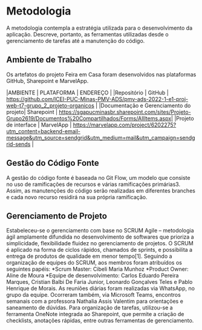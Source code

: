 
# Metodologia

A metodologia contempla a estratégia utilizada para o desenvolvimento da aplicação. Descreve, portanto, as ferramentas utilizadas desde o gerenciamento de tarefas até a manutenção do código.

## Ambiente de Trabalho

Os artefatos do projeto Feira em Casa foram desenvolvidos nas plataformas GitHub, Sharepoint e MarvelApp. 

|AMBIENTE                               | PLATAFORMA  | ENDEREÇO                                                                                                    |
|Repositório                            | GitHub      | https://github.com/ICEI-PUC-Minas-PMV-ADS/pmv-ads-2022-1-e1-proj-web-t7-grupo_2_projeto-organicos           |
|Documentação e Gerenciamento do projeto| Sharepoint  | https://sgapucminasbr.sharepoint.com/sites/Projeto-Grupo2619/Documentos%20Compartilhados/Forms/AllItems.aspx|
|Projeto de interface                   | MarvelApp   | https://marvelapp.com/project/6202275?utm_content=backend-email-message&utm_source=sendgrid&utm_medium=mail&utm_campaign=sendgrid-sends |

## Gestão do Código Fonte

A gestão do código fonte é baseada no Git Flow, um modelo que consiste no uso de ramificações de recursos e várias ramificações primárias3. Assim, as manutenções do código serão realizadas em diferentes branches e cada novo recurso residirá na sua própria ramificação. 

## Gerenciamento de Projeto

Estabeleceu-se o gerenciamento com base no SCRUM Agile – metodologia ágil amplamente difundida no desenvolvimento de softwares que prioriza a simplicidade, flexibilidade fluidez no gerenciamento de projetos. O SCRUM é aplicado na forma de ciclos rápidos, chamados de sprints, e possibilita a entrega de produtos de qualidade em menor tempo[1].
Seguindo a organização de equipes do SCRUM, aos membros foram atribuídos os seguintes papéis:
*Scrum Master: Cibeli Maria Munhoz
*Product Owner: Aline de Moura
*Equipe de desenvolvimento: Carlos Eduardo Pereira Marques, Cristian Balbi De Faria Junior, Leonardo Gonçalves Teles e Pablo Henrique de Morais.
As reuniões diárias foram realizadas via WhatsApp, no grupo da equipe. Ocorreram também, via Microsoft Teams, encontros semanais com a professora Nathalia Assis Valentim para orientações e saneamento de dúvidas.
Para organização de tarefas, utilizou-se a ferramenta OneNote integrada ao Sharepoint, que permite a criação de checklists, anotações rápidas, entre outras ferramentas de gerenciamento.  

